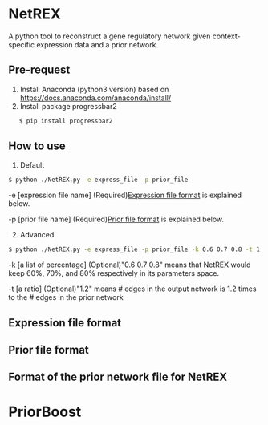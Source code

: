 # NetREX
A python tool to reconstruct a gene regulatory network given context-specific expression data and a prior network.

## Pre-request
1. Install Anaconda (python3 version) based on https://docs.anaconda.com/anaconda/install/
2. Install package progressbar2
```bash
   $ pip install progressbar2
```

## How to use
1. Default
```bash
$ python ./NetREX.py -e express_file -p prior_file 
```   
-e [expression file name] (Required)[Expression file format](#exp-file-format) is explained below. 

-p [prior file name] (Required)[Prior file format](#prior-file-format) is explained below. 

2. Advanced
```bash
$ python ./NetREX.py -e express_file -p prior_file -k 0.6 0.7 0.8 -t 1.2
``` 
-k [a list of percentage] (Optional)"0.6 0.7 0.8" means that NetREX would keep 60%, 70%, and 80% respectively in its parameters space.

-t [a ratio] (Optional)"1.2" means # edges in the output network is 1.2 times to the # edges in the prior network 


## Expression file format

## Prior file format

## Format of the prior network file for NetREX

# PriorBoost

